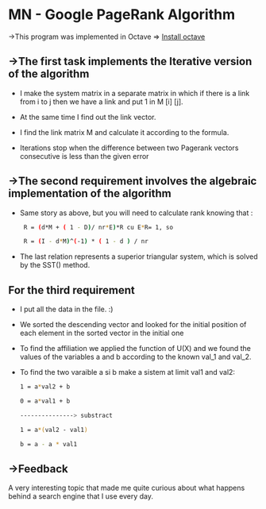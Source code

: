 # MN - Google PageRank Algorithm 

 ->This program was implemented in Octave => [Install octave](https://www.gnu.org/software/octave/download)

## ->The first task implements the Iterative version of the algorithm

* I make the system matrix in a separate matrix in which if there is a link from i to j then we have a link and put 1 in M ​​[i] [j].
  
* At the same time I find out the link vector.
* I find the link matrix M and calculate it according to the formula.
* Iterations stop when the difference between two Pagerank vectors
  consecutive is less than the given error

## ->The second requirement involves the algebraic implementation of the algorithm

* Same story as above, but you will need to calculate rank knowing that :

  ```bash
   R = (d*M + ( 1 - D)/ nr*E)*R cu E*R= 1, so
  ```

  ```bash
   R = (I - d*M)^(-1) * ( 1 - d ) / nr
   ```

* The last relation represents a superior triangular system, which is solved by the SST() method.

## For the third requirement

* I put all the data in the file. :)

* We sorted the descending vector and looked for the initial position of each element in the sorted vector in the initial one
  
* To find the affiliation we applied the function of U(X) and we found the values ​​of the variables a and b according to the known val_1 and val_2.
  
* To find the two varaible a si b make a sistem at limit val1 and val2:

  ```bash
  1 = a*val2 + b
  ```

  ```bash
  0 = a*val1 + b
  ```

  ```bash
  ---------------> substract
  ```

  ```bash
  1 = a*(val2 - val1)
  ```

  ```bash
  b = a - a * val1
  ```

## ->Feedback

A very interesting topic that made me quite curious about what happens
behind a search engine that I use every day.

